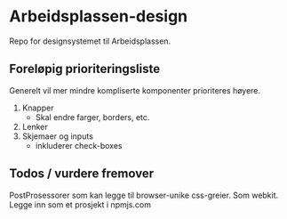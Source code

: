 # Arbeidsplassen-design

Repo for designsystemet til Arbeidsplassen.

## Foreløpig prioriteringsliste

Generelt vil mer mindre kompliserte komponenter prioriteres høyere.

1. Knapper
    - Skal endre farger, borders, etc.
2. Lenker
3. Skjemaer og inputs
    - inkluderer check-boxes

## Todos / vurdere fremover

PostProsessorer som kan legge til browser-unike css-greier. Som webkit.
Legge inn som et prosjekt i npmjs.com
